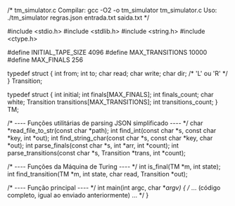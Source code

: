 /* tm_simulator.c
   Compilar:
     gcc -O2 -o tm_simulator tm_simulator.c
   Uso:
     ./tm_simulator regras.json entrada.txt saida.txt
*/

#include <stdio.h>
#include <stdlib.h>
#include <string.h>
#include <ctype.h>

#define INITIAL_TAPE_SIZE 4096
#define MAX_TRANSITIONS 10000
#define MAX_FINALS 256

typedef struct {
    int from;
    int to;
    char read;
    char write;
    char dir; /* 'L' ou 'R' */
} Transition;

typedef struct {
    int initial;
    int finals[MAX_FINALS];
    int finals_count;
    char white;
    Transition transitions[MAX_TRANSITIONS];
    int transitions_count;
} TM;

/* ---- Funções utilitárias de parsing JSON simplificado ---- */
char *read_file_to_str(const char *path);
int find_int(const char *s, const char *key, int *out);
int find_string_char(const char *s, const char *key, char *out);
int parse_finals(const char *s, int *arr, int *count);
int parse_transitions(const char *s, Transition *trans, int *count);

/* ---- Funções da Máquina de Turing ---- */
int is_final(TM *m, int state);
int find_transition(TM *m, int state, char read, Transition *out);

/* ---- Função principal ---- */
int main(int argc, char **argv) {
    /* ... (código completo, igual ao enviado anteriormente) ... */
}
